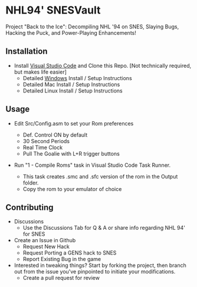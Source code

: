# NHL94' SNESVault
Project "Back to the Ice": Decompiling NHL '94 on SNES, Slaying Bugs, Hacking the Puck, and Power-Playing Enhancements!

## Installation

- Install [Visual Studio Code](https://code.visualstudio.com/download) and Clone this Repo. [Not technically required, but makes life easier]
    - Detailed [Windows](https://https://github.com/Mhopkinsinc/NHL94SNESVault/wiki/Windows) Install / Setup Instructions
    - Detailed Mac Install / Setup Instructions
    - Detailed Linux Install / Setup Instructions

## Usage

- Edit Src/Config.asm to set your Rom preferences
    - Def. Control ON by default
    - 30 Second Periods 
    - Real Time Clock
    - Pull The Goalie with L+R trigger buttons

- Run "1 - Compile Roms" task in Visual Studio Code Task Runner.
    - This task creates .smc and .sfc version of the rom in the Output folder.
    - Copy the rom to your emulator of choice

## Contributing

- Discussions
    - Use the Discussions Tab for Q & A or share info regarding NHL 94' for SNES
- Create an Issue in Github
    - Request New Hack
    - Request Porting a GENS hack to SNES
    - Report Existing Bug in the game    
- Interested in tweaking things? Start by forking the project, then branch out from the issue you've pinpointed to initiate your modifications.
    - Create a pull request for review
